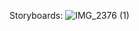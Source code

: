 Storyboards:
![IMG_2376 (1)](https://github.com/user-attachments/assets/2283b47d-a4e3-4c9d-bb44-ca38c6818858)

